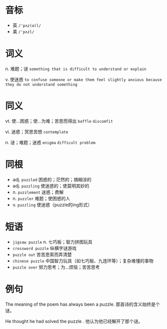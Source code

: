 # 音标

- 英 `/'pʌz(ə)l/`
- 美 `/'pʌzl/`

# 词义

n. 难题；谜
`something that is difficult to understand or explain`

v. 使迷惑
`to confuse someone or make them feel slightly anxious because they do not understand something`

# 同义

vt. 使…困惑；使…为难；苦思而得出
`baffle` `discomfit`

vi. 迷惑；冥思苦想
`contemplate`

n. 谜；难题；迷惑
`enigma` `difficult problem`

# 同根

- adj. `puzzled` 困惑的；茫然的；搞糊涂的
- adj. `puzzling` 使迷惑的；使莫明其妙的
- n. `puzzlement` 迷惑；费解
- n. `puzzler` 难题；使困惑的人
- v. `puzzling` 使迷惑（puzzle的ing形式）

# 短语

- `jigsaw puzzle` n. 七巧板；智力拼图玩具
- `crossword puzzle` 纵横字谜游戏
- `puzzle out` 苦苦思索而弄清楚
- `chinese puzzle` 中国智力玩具（如七巧板、九连环等）；复杂难懂的事物
- `puzzle over` 努力思考；为…烦恼；苦苦思考

# 例句

The meaning of the poem has always been a puzzle.
那首诗的含义始终是个谜。

He thought he had solved the puzzle .
他认为他已经解开了那个谜。



